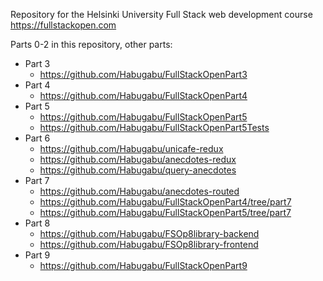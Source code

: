 Repository for the Helsinki University Full Stack web development course https://fullstackopen.com

Parts 0-2 in this repository, other parts:
- Part 3
  - https://github.com/Habugabu/FullStackOpenPart3
- Part 4
  - https://github.com/Habugabu/FullStackOpenPart4
- Part 5
  - https://github.com/Habugabu/FullStackOpenPart5
  - https://github.com/Habugabu/FullStackOpenPart5Tests
- Part 6
  - https://github.com/Habugabu/unicafe-redux
  - https://github.com/Habugabu/anecdotes-redux
  - https://github.com/Habugabu/query-anecdotes
- Part 7
  - https://github.com/Habugabu/anecdotes-routed
  - https://github.com/Habugabu/FullStackOpenPart4/tree/part7
  - https://github.com/Habugabu/FullStackOpenPart5/tree/part7
- Part 8
  - https://github.com/Habugabu/FSOp8library-backend
  - https://github.com/Habugabu/FSOp8library-frontend
- Part 9
  - https://github.com/Habugabu/FullStackOpenPart9

